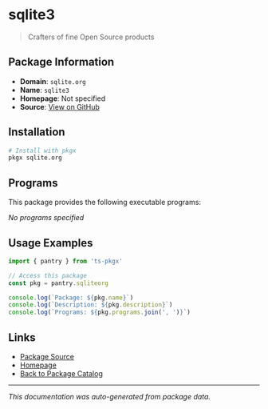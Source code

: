 # sqlite3

> Crafters of fine Open Source products

## Package Information

- **Domain**: `sqlite.org`
- **Name**: `sqlite3`
- **Homepage**: Not specified
- **Source**: [View on GitHub](https://github.com/pkgxdev/pantry/tree/main/projects/sqlite.org/package.yml)

## Installation

```bash
# Install with pkgx
pkgx sqlite.org
```

## Programs

This package provides the following executable programs:

*No programs specified*

## Usage Examples

```typescript
import { pantry } from 'ts-pkgx'

// Access this package
const pkg = pantry.sqliteorg

console.log(`Package: ${pkg.name}`)
console.log(`Description: ${pkg.description}`)
console.log(`Programs: ${pkg.programs.join(', ')}`)
```

## Links

- [Package Source](https://github.com/pkgxdev/pantry/tree/main/projects/sqlite.org/package.yml)
- [Homepage](#)
- [Back to Package Catalog](../package-catalog.md)

---

*This documentation was auto-generated from package data.*
